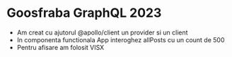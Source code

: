 # Goosfraba GraphQL 2023

- Am creat cu ajutorul @apollo/client un provider si un client
- In componenta functionala App interoghez allPosts cu un count de 500
- Pentru afisare am folosit VISX
